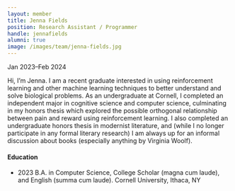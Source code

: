 ```yaml
---
layout: member
title: Jenna Fields
position: Research Assistant / Programmer
handle: jennafields
alumni: true
image: /images/team/jenna-fields.jpg
---
```

Jan 2023–Feb 2024

Hi, I’m Jenna. I am a recent graduate interested in using reinforcement learning and other machine learning techniques to better understand and solve biological problems. As an undergraduate at Cornell, I completed an independent major in cognitive science and computer science, culminating in my honors thesis which explored the possible orthogonal relationship between pain and reward using reinforcement learning. I also completed an undergraduate honors thesis in modernist literature, and (while I no longer participate in any formal literary research) I am always up for an informal discussion about books (especially anything by Virginia Woolf).

#### Education 
* 2023 B.A. in Computer Science, College Scholar (magna cum laude), and English (summa cum laude). Cornell University, Ithaca, NY
